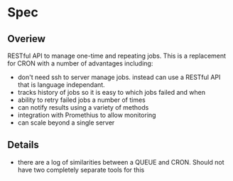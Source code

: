 # Spec

## Overiew
RESTful API to manage one-time and repeating jobs.  This is a replacement for CRON with a number of advantages including: 
- don't need ssh to server manage jobs.  instead can use a RESTful API that is language independant.
- tracks history of jobs so it is easy to which jobs failed and when
- ability to retry failed jobs a number of times
- can notify results using a variety of methods
- integration with Promethius to allow monitoring
- can scale beyond a single server

## Details
- there are a log of similarities between a QUEUE and CRON.  Should not have two completely separate tools for this

 

